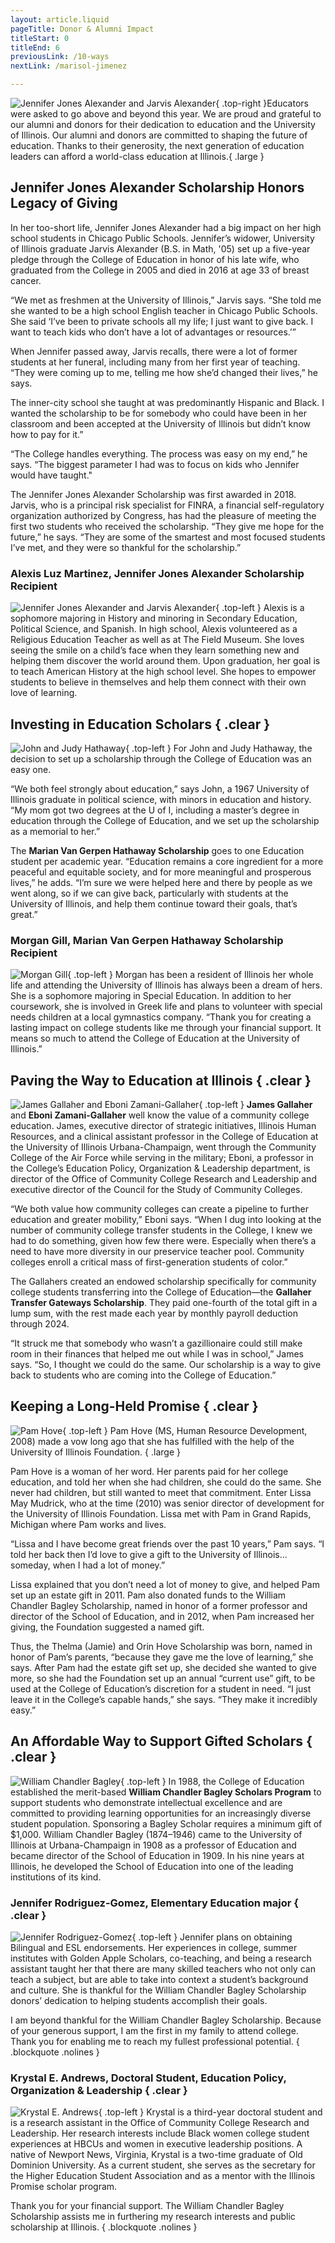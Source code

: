 ```yaml
---
layout: article.liquid
pageTitle: Donor & Alumni Impact
titleStart: 0
titleEnd: 6
previousLink: /10-ways
nextLink: /marisol-jimenez

---
```

![Jennifer Jones Alexander and Jarvis Alexander](/img/jennifer-and-jarvis.png){ .top-right }Educators were asked to go above and beyond this year. We are proud and grateful to our alumni and donors for their dedication to education and the University of Illinois. Our alumni and donors are committed to shaping the future of education. Thanks to their generosity, the next generation of education leaders can afford a world-class education at Illinois.{ .large }

## Jennifer Jones Alexander Scholarship Honors Legacy of Giving

In her too-short life, Jennifer Jones Alexander had a big impact on her high school students in Chicago Public Schools. Jennifer’s widower, University of Illinois graduate Jarvis Alexander (B.S. in Math, '05) set up a five-year pledge through the College of Education in honor of his late wife, who graduated from the College in 2005 and died in 2016 at age 33 of breast cancer. 

“We met as freshmen at the University of Illinois,” Jarvis says. “She told me she wanted to be a high school English teacher in Chicago Public Schools. She said ‘I’ve been to private schools all my life; I just want to give back. I want to teach kids who don’t have a lot of advantages or resources.’”

When Jennifer passed away, Jarvis recalls, there were a lot of former students at her funeral, including many from her first year of teaching. “They were coming up  to me, telling me how she’d changed their lives,” he says.

The inner-city school she taught at was predominantly Hispanic and Black. I wanted the scholarship to be for somebody who could have been in her classroom and been accepted at the University of Illinois but didn’t know how to pay for it.”

“The College handles everything. The process was easy on my end,” he says. “The biggest parameter I had was to focus on kids who Jennifer would have taught."

The Jennifer Jones Alexander Scholarship was first awarded in 2018. Jarvis, who is a principal risk specialist for FINRA, a financial self-regulatory organization authorized by Congress, has had the pleasure of meeting the first two students who received the scholarship. “They give me hope for the future,” he says. “They are some of the smartest and most focused students I’ve met, and they were so thankful for the scholarship.”

### Alexis Luz Martinez, Jennifer Jones Alexander Scholarship Recipient
![Jennifer Jones Alexander and Jarvis Alexander](/img/alexis-luz-martinez.png){ .top-left } Alexis is a sophomore majoring in History and minoring in Secondary Education, Political Science, and Spanish. In high school, Alexis volunteered as a Religious Education Teacher as well as at The Field Museum. She loves seeing the smile on a child’s face when they learn something new and helping them discover the world around them. Upon graduation, her goal is to teach American History at the high school level. She hopes to empower students to believe in themselves and help them connect with their own love of learning.

## Investing in Education Scholars { .clear }

![John and Judy Hathaway](/img/john-judy-hathaway.png){ .top-left } For John and Judy Hathaway, the decision to set up a scholarship through the College of Education was an easy one.

“We both feel strongly about education,” says John, a 1967 University of Illinois graduate in political science, with minors in education and history. “My mom got two degrees at the U of I, including a master’s degree in education through the College of Education, and we set up the scholarship as a memorial to her.”

The **Marian Van Gerpen Hathaway Scholarship** goes to one Education student per academic year. “Education remains a core ingredient for a more peaceful and equitable society, and for more meaningful and prosperous lives,” he adds. “I’m sure we were helped here and there by people as we went along, so if we can give  back, particularly with students at the University of Illinois, and help them continue toward their goals, that’s great.”

### Morgan Gill, Marian Van Gerpen Hathaway Scholarship Recipient
![Morgan Gill](/img/morgan-gill.png){ .top-left } Morgan has been a resident of Illinois her whole life and attending the University of Illinois has always been a dream of hers. She is a sophomore majoring in Special Education. In addition to her coursework, she is involved in Greek life and plans to volunteer with special needs children at a local gymnastics company. “Thank you for creating a lasting impact on college students like me through your financial support. It means so much to attend the College of Education at the University of Illinois.”

## Paving the Way to Education at Illinois { .clear }

![James Gallaher and Eboni Zamani-Gallaher](/img/gallaher.png){ .top-left } **James Gallaher** and **Eboni Zamani-Gallaher** well know the value of a community college education. James, executive director of strategic initiatives, Illinois Human Resources, and a clinical assistant professor in the College of Education at the University of Illinois Urbana-Champaign, went through the Community College of the Air Force while serving in the military; Eboni, a professor in the College’s Education Policy, Organization & Leadership department, is director of the Office of Community College Research and Leadership and executive director of the Council for the Study of Community Colleges.

“We both value how community colleges can create a pipeline to further education and greater mobility,” Eboni says. “When I dug into looking at the number of  community college transfer students in the College, I knew we had to do something, given how few there were. Especially when there’s a need to have more diversity in our preservice teacher pool. Community colleges enroll a critical mass of first-generation students of color.”

The Gallahers created an endowed scholarship specifically for community college students transferring into the College of Education—the **Gallaher Transfer Gateways Scholarship**. They paid one-fourth of the total gift in a lump sum, with the rest made each year by monthly payroll deduction through 2024.

“It struck me that somebody who wasn’t a gazillionaire could still make room in their finances that helped me out while I was in school,” James says. “So, I thought we could do the same. Our scholarship is a way to give back to students who are coming into the College of Education.”

## Keeping a Long-Held Promise { .clear }
![Pam Hove](/img/hove.png){ .top-left } Pam Hove (MS, Human Resource Development, 2008) made a vow long ago that she has fulfilled with the help of the University of Illinois Foundation. { .large } 

Pam Hove is a woman of her word. Her parents paid for her college education, and told her when she had children, she could do the same. She never had children, but still wanted to meet that commitment. Enter Lissa May Mudrick, who at the time (2010) was senior director of development for the University of Illinois Foundation. Lissa met with Pam in Grand Rapids, Michigan where Pam works and lives.

“Lissa and I have become great friends over the past 10 years,” Pam says. “I told her back then I’d love to give a gift to the University of Illinois... someday, when I had a lot of money.” 

Lissa explained that you don’t need a lot of money to give, and helped Pam set up an estate gift in 2011. Pam also donated funds to the William Chandler Bagley Scholarship, named in honor of a former professor and director of the School of Education, and in 2012, when Pam increased her giving, the Foundation suggested a named gift.

Thus, the Thelma (Jamie) and Orin Hove Scholarship was born, named in honor of Pam’s parents, “because they gave me the love of learning,” she says. After Pam had the estate gift set up, she decided she wanted to give more, so she had the Foundation set up an annual “current use” gift, to be used at the College of Education’s discretion for a student in need. “I just leave it in the College’s capable hands,” she says. “They make it incredibly easy.”

## An Affordable Way to Support Gifted Scholars { .clear }

![William Chandler Bagley](/img/bagley.png){ .top-left } In 1988, the College of Education established the merit-based **William Chandler Bagley Scholars Program** to support students who demonstrate intellectual excellence and are committed to providing learning opportunities for an increasingly diverse student population. Sponsoring a Bagley Scholar requires a minimum gift of $1,000. William Chandler Bagley (1874–1946) came to the University of Illinois at Urbana-Champaign in 1908 as a professor of Education and became director of the School of Education in 1909. In his nine years at Illinois, he developed the School of Education into one of the leading institutions of its kind.

### Jennifer Rodriguez-Gomez, Elementary Education major { .clear }

![Jennifer Rodriguez-Gomez](/img/gomez.png){ .top-left } Jennifer plans on obtaining Bilingual and ESL endorsements. Her experiences in college, summer institutes with Golden Apple Scholars, co-teaching, and being a research assistant taught her that there are many skilled teachers who not only can teach a subject, but are able to take into context a student’s background and culture. She is thankful for the William Chandler Bagley Scholarship donors’ dedication to helping students accomplish their goals.

I am beyond thankful for the William Chandler Bagley Scholarship. Because of your generous support, I am the first in my family to attend college. Thank you for enabling me to reach my fullest professional potential. { .blockquote  .nolines }

### Krystal E. Andrews, Doctoral Student, Education Policy, Organization & Leadership { .clear }

![Krystal E. Andrews](/img/andrews.png){ .top-left } Krystal is a third-year doctoral student and is a research assistant in the Office of Community College Research and Leadership. Her research interests include Black women college student experiences at HBCUs and women in executive leadership positions. A native of Newport News, Virginia, Krystal is a two-time graduate of Old Dominion University. As a current student, she serves as the secretary for the Higher Education Student Association and as a mentor with the Illinois Promise scholar program.

Thank you for your financial support. The William Chandler Bagley Scholarship assists me in furthering my research interests and public scholarship at Illinois. { .blockquote .nolines }

